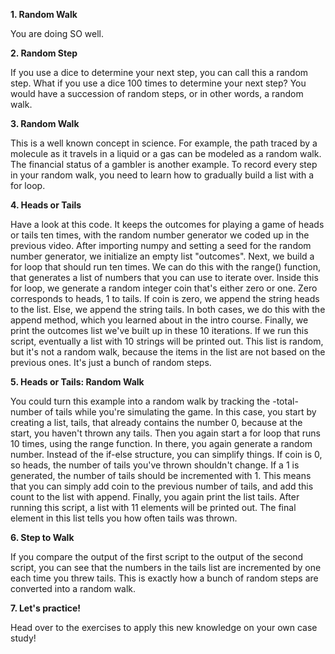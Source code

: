 **1. Random Walk**

You are doing SO well.

**2. Random Step**

If you use a dice to determine your next step, you can call this a random step. What if you use a dice 100 times to determine your next step? You would have a succession of random steps, or in other words, a random walk.

**3. Random Walk**

This is a well known concept in science. For example, the path traced by a molecule as it travels in a liquid or a gas can be modeled as a random walk. The financial status of a gambler is another example. To record every step in your random walk, you need to learn how to gradually build a list with a for loop.

**4. Heads or Tails**

Have a look at this code. It keeps the outcomes for playing a game of heads or tails ten times, with the random number generator we coded up in the previous video. After importing numpy and setting a seed for the random number generator, we initialize an empty list "outcomes". Next, we build a for loop that should run ten times. We can do this with the range() function, that generates a list of numbers that you can use to iterate over. Inside this for loop, we generate a random integer coin that's either zero or one. Zero corresponds to heads, 1 to tails. If coin is zero, we append the string heads to the list. Else, we append the string tails. In both cases, we do this with the append method, which you learned about in the intro course. Finally, we print the outcomes list we've built up in these 10 iterations. If we run this script, eventually a list with 10 strings will be printed out. This list is random, but it's not a random walk, because the items in the list are not based on the previous ones. It's just a bunch of random steps.

**5. Heads or Tails: Random Walk**

You could turn this example into a random walk by tracking the -total- number of tails while you're simulating the game. In this case, you start by creating a list, tails, that already contains the number 0, because at the start, you haven't thrown any tails. Then you again start a for loop that runs 10 times, using the range function. In there, you again generate a random number. Instead of the if-else structure, you can simplify things. If coin is 0, so heads, the number of tails you've thrown shouldn't change. If a 1 is generated, the number of tails should be incremented with 1. This means that you can simply add coin to the previous number of tails, and add this count to the list with append. Finally, you again print the list tails. After running this script, a list with 11 elements will be printed out. The final element in this list tells you how often tails was thrown.

**6. Step to Walk**

If you compare the output of the first script to the output of the second script, you can see that the numbers in the tails list are incremented by one each time you threw tails. This is exactly how a bunch of random steps are converted into a random walk.

**7. Let's practice!**

Head over to the exercises to apply this new knowledge on your own case study!